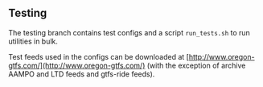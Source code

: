 ## Testing

The testing branch contains test configs and a script `run_tests.sh` to run utilities in bulk.

Test feeds used in the configs can be downloaded at [http://www.oregon-gtfs.com/](http://www.oregon-gtfs.com/) (with the exception of archive AAMPO and LTD feeds and gtfs-ride feeds).
